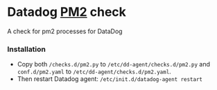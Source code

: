# Datadog [PM2][pm2] check
A check for pm2 processes for DataDog

### Installation

  - Copy both `/checks.d/pm2.py` to `/etc/dd-agent/checks.d/pm2.py` and `conf.d/pm2.yaml` to `/etc/dd-agent/checks.d/pm2.yaml`.
  - Then restart Datadog agent:  `/etc/init.d/datadog-agent restart`

[pm2]: <http://pm2.keymetrics.io/>
